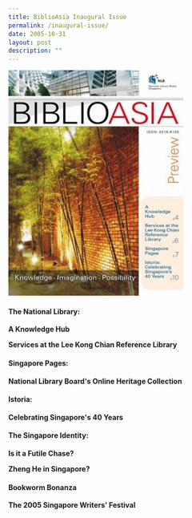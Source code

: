 ```yaml
---
title: BiblioAsia Inaugural Issue
permalink: /inaugural-issue/
date: 2005-10-31
layout: post
description: ""
---
```

<img style="width: 350px; height: 450px;" src="/images/inaugural-issue/inaugural.JPG">


#### **The National Library:**

**A Knowledge Hub**<br> 

**Services at the Lee Kong Chian Reference Library**<br>

#### **Singapore Pages:**

**National Library Board's Online Heritage Collection**<br>

#### **Istoria:** 

**Celebrating Singapore's 40 Years**<br>

#### **The Singapore Identity:**

**Is it a Futile Chase?**<br> 

**Zheng He in Singapore?**<br>

#### **Bookworm Bonanza**

**The 2005 Singapore Writers' Festival**<br>


